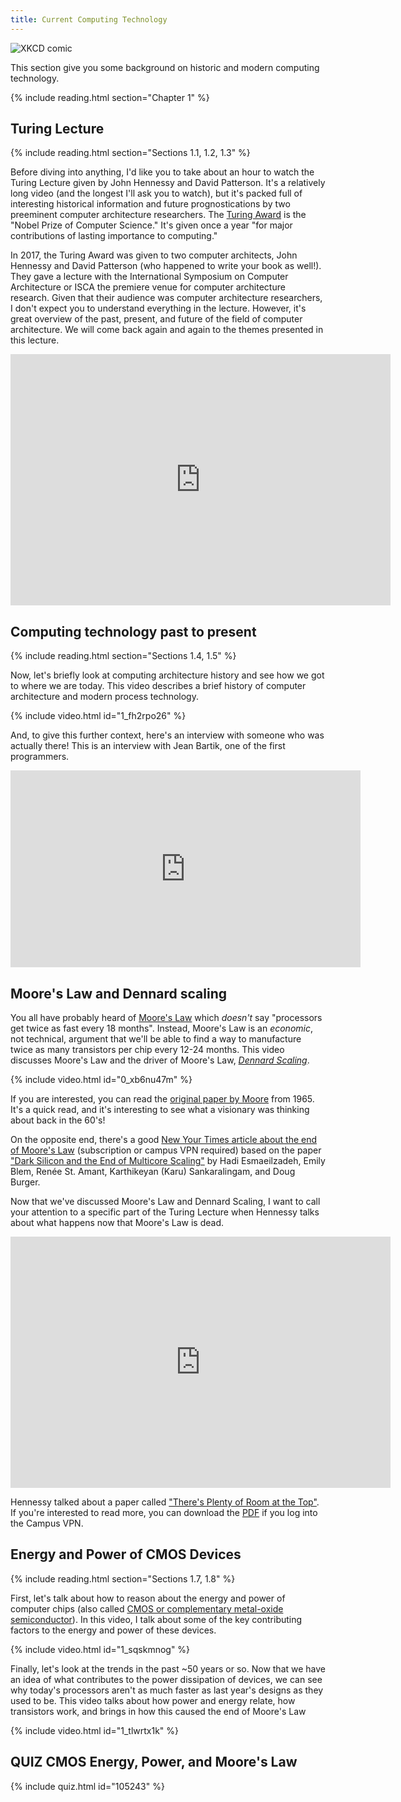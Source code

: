 ```yaml
---
title: Current Computing Technology
---
```


![XKCD comic](https://imgs.xkcd.com/comics/log_scale.png)

This section give you some background on historic and modern computing technology.

{% include reading.html section="Chapter 1" %}

## Turing Lecture

{% include reading.html section="Sections 1.1, 1.2, 1.3" %}

Before diving into anything, I'd like you to take about an hour to watch the Turing Lecture given by John Hennessy and David Patterson.
It's a relatively long video (and the longest I'll ask you to watch), but it's packed full of interesting historical information and future prognostications by two preeminent computer architecture researchers.
The [Turing Award](https://amturing.acm.org/) is the "Nobel Prize of Computer Science."
It's given once a year "for major contributions of lasting importance to computing."

In 2017, the Turing Award was given to two computer architects, John Hennessy and David Patterson (who happened to write your book as well!).
They gave a lecture with the International Symposium on Computer Architecture or ISCA the premiere venue for computer architecture research.
Given that their audience was computer architecture researchers, I don't expect you to understand everything in the lecture.
However, it's great overview of the past, present, and future of the field of computer architecture.
We will come back again and again to the themes presented in this lecture.

<iframe width="608" height="402" src="https://www.youtube.com/embed/3LVeEjsn8Ts" frameborder="0" allow="accelerometer; autoplay; encrypted-media; gyroscope; picture-in-picture" allowfullscreen></iframe>

## Computing technology past to present

{% include reading.html section="Sections 1.4, 1.5" %}

Now, let's briefly look at computing architecture history and see how we got to where we are today.
This video describes a brief history of computer architecture and modern process technology.

{% include video.html id="1_fh2rpo26" %}

And, to give this further context, here's an interview with someone who was actually there!
This is an interview with Jean Bartik, one of the first programmers.

<iframe width="560" height="315" src="https://www.youtube.com/embed/aPweFhhXFvY" frameborder="0" allow="accelerometer; autoplay; encrypted-media; gyroscope; picture-in-picture" allowfullscreen></iframe>

## Moore's Law and Dennard scaling

You all have probably heard of [Moore's Law](https://en.wikipedia.org/wiki/Moore%27s_law) which *doesn't* say "processors get twice as fast every 18 months".
Instead, Moore's Law is an *economic*, not technical, argument that we'll be able to find a way to manufacture twice as many transistors per chip every 12-24 months.
This video discusses Moore's Law and the driver of Moore's Law, [*Dennard Scaling*](https://en.wikipedia.org/wiki/Dennard_scaling).

{% include video.html id="0_xb6nu47m" %}

If you are interested, you can read the [original paper by Moore](https://newsroom.intel.com/wp-content/uploads/sites/11/2018/05/moores-law-electronics.pdf) from 1965.
It's a quick read, and it's interesting to see what a visionary was thinking about back in the 60's!

On the opposite end, there's a good [New Your Times article about the end of Moore's Law](https://www.nytimes.com/2011/08/01/science/01chips.html) (subscription or campus VPN required) based on the paper ["Dark Silicon and the End of Multicore Scaling"](https://www.cc.gatech.edu/~hadi/doc/paper/2011-isca-dark_silicon.pdf) by Hadi Esmaeilzadeh, Emily Blem, Renée St. Amant, Karthikeyan (Karu) Sankaralingam, and Doug Burger.

Now that we've discussed Moore's Law and Dennard Scaling, I want to call your attention to a specific part of the Turing Lecture when Hennessy talks about what happens now that Moore's Law is dead.

<iframe width="608" height="402" src="https://www.youtube.com/embed/3LVeEjsn8Ts?start=2192&end=2344" frameborder="0" allow="accelerometer; autoplay; encrypted-media; gyroscope; picture-in-picture" allowfullscreen></iframe>

Hennessy talked about a paper called ["There's Plenty of Room at the Top"](https://science.sciencemag.org/content/368/6495/eaam9744).
If you're interested to read more, you can download the [PDF](https://science.sciencemag.org/content/368/6495/eaam9744/tab-pdf) if you log into the Campus VPN.

## Energy and Power of CMOS Devices

{% include reading.html section="Sections 1.7, 1.8" %}

First, let's talk about how to reason about the energy and power of computer chips (also called [CMOS or complementary metal-oxide semiconductor](https://en.wikipedia.org/wiki/CMOS)).
In this video, I talk about some of the key contributing factors to the energy and power of these devices.

{% include video.html id="1_sqskmnog" %}

Finally, let's look at the trends in the past ~50 years or so.
Now that we have an idea of what contributes to the power dissipation of devices, we can see why today's processors aren't as much faster as last year's designs as they used to be.
This video talks about how power and energy relate, how transistors work, and brings in how this caused the end of Moore's Law

{% include video.html id="1_tlwrtx1k" %}

## **QUIZ** CMOS Energy, Power, and Moore's Law

{% include quiz.html id="105243" %}
